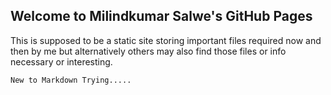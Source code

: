 ## Welcome to Milindkumar Salwe's GitHub Pages

This is supposed to be a static site storing important files required now and then by me but alternatively others may also find those files or info necessary or interesting.



```markdown
New to Markdown Trying.....

```


